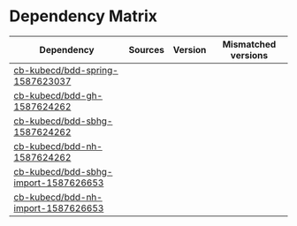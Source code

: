# Dependency Matrix

Dependency | Sources | Version | Mismatched versions
---------- | ------- | ------- | -------------------
[cb-kubecd/bdd-spring-1587623037](https://github.com/cb-kubecd/bdd-spring-1587623037.git) |  | []() | 
[cb-kubecd/bdd-gh-1587624262](https://github.com/cb-kubecd/bdd-gh-1587624262.git) |  | []() | 
[cb-kubecd/bdd-sbhg-1587624262](https://github.com/cb-kubecd/bdd-sbhg-1587624262.git) |  | []() | 
[cb-kubecd/bdd-nh-1587624262](https://github.com/cb-kubecd/bdd-nh-1587624262.git) |  | []() | 
[cb-kubecd/bdd-sbhg-import-1587626653](https://github.com/cb-kubecd/bdd-sbhg-import-1587626653.git) |  | []() | 
[cb-kubecd/bdd-nh-import-1587626653](https://github.com/cb-kubecd/bdd-nh-import-1587626653.git) |  | []() | 
